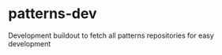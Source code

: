 patterns-dev
============

Development buildout to fetch all patterns repositories for easy development

